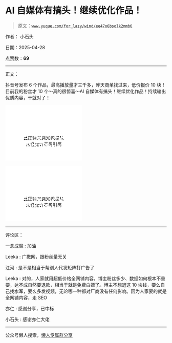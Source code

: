 # AI 自媒体有搞头！继续优化作品！

> 原文：[`www.yuque.com/for_lazy/wind/ee47o6bsolk2mmb6`](https://www.yuque.com/for_lazy/wind/ee47o6bsolk2mmb6)

作者： 小石头

日期：2025-04-28

点赞数：**69**

* * *

正文：

抖音号发布 6 个作品，最高播放量才三千多，昨天商单找过来，低价报价 10 块！目前我的粉丝才 10 个～真的很惊喜～AI 自媒体有搞头！继续优化作品！持续输出优质内容，干就对了！

![](img/710015ee49b99bde4924a01e94831e97.png "None")

![](img/1a158b73178df633c6a9e7c711f7dd63.png "None")

* * *

评论区：

一念成魔 : 加油

Leeka : 广撒网，跟粉丝量无关

江河 : 是不是相当于帮别人代发矩阵打广告了

Leeka : 对的，人家就用超低价格全网铺内容，博主粉丝多少、数据如何根本不重要，达不成自然要退款，相当于就是免费白嫖了。博主不想退这 10 块钱，要么自己找水军，要么多发视频，无论哪一种都对厂商没有任何影响。因为人家要的就是全网铺内容，走 SEO

亦仁 : 感谢分享，已中标

小石头 : 感谢亦仁大佬

* * *

公众号懒人搜索，[懒人专属群分享](https://lazybook.fun/#/blog/group)